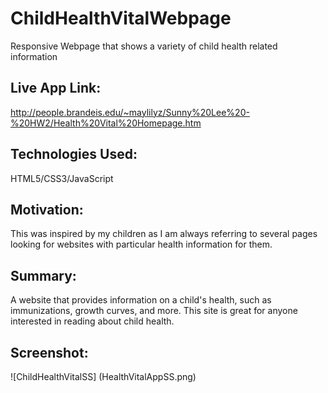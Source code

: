 # ChildHealthVitalWebpage
Responsive Webpage that shows a variety of child health related information

## Live App Link:
http://people.brandeis.edu/~maylilyz/Sunny%20Lee%20-%20HW2/Health%20Vital%20Homepage.htm

## Technologies Used:
HTML5/CSS3/JavaScript

## Motivation:
This was inspired by my children as I am always referring to several pages looking for websites with particular health information for them.    

## Summary:
A website that provides information on a child's health, such as immunizations, growth curves, and more.  This site is great for anyone interested in reading about child health.

## Screenshot:
![ChildHealthVitalSS] (HealthVitalAppSS.png)
